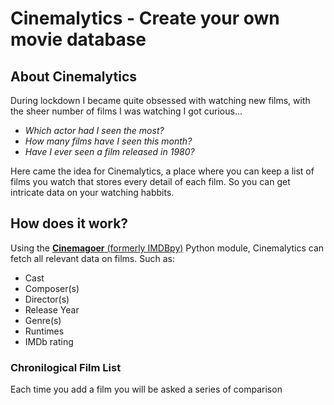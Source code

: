 # Cinemalytics - Create your own movie database

## About Cinemalytics
During lockdown I became quite obsessed with watching new films, with the sheer number of films I was watching I got curious...

- _Which actor had I seen the most?_
- _How many films have I seen this month?_
- _Have I ever seen a film released in 1980?_

Here came the idea for Cinemalytics, a place where you can keep a list of films you watch that stores every detail of each film. 
So you can get intricate data on your watching habbits.

## How does it work?
Using the [**Cinemagoer** (formerly IMDBpy)]([https://pages.github.com/](https://cinemagoer.readthedocs.io/en/latest/)) Python module, Cinemalytics can fetch all relevant data on films. 
Such as:
- Cast
- Composer(s)
- Director(s)
- Release Year
- Genre(s)
- Runtimes
- IMDb rating


### Chronilogical Film List 
Each time you add a film you will be asked a series of comparison

